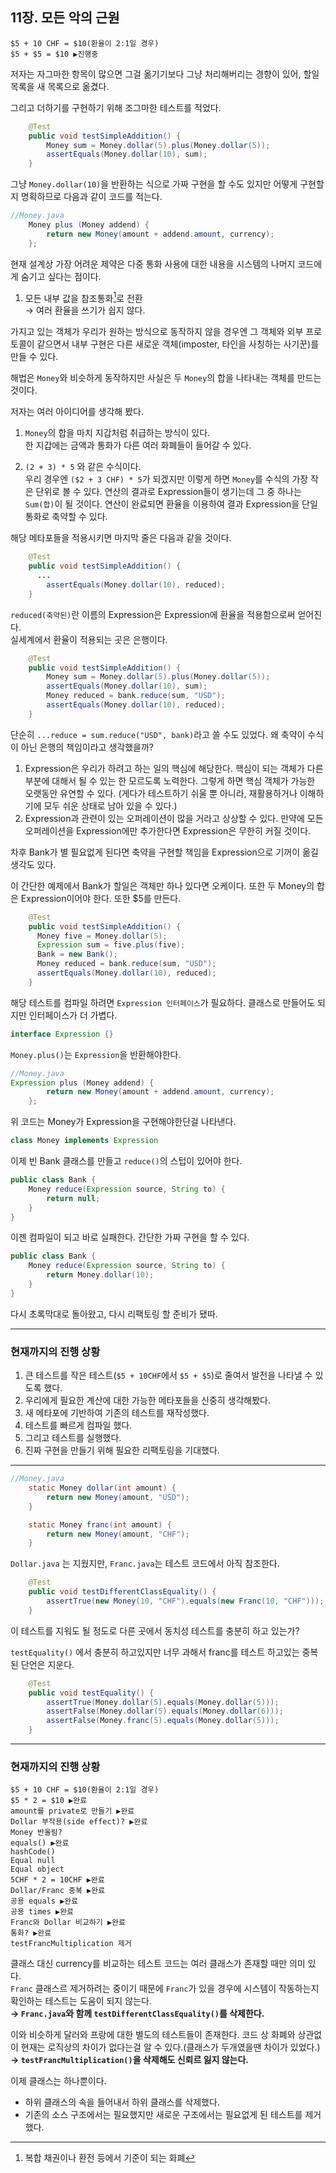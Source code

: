## 11장. 모든 악의 근원

```
$5 + 10 CHF = $10(환율이 2:1일 경우)
$5 + $5 = $10 ▶진행중
```

저자는 자그마한 항목이 많으면 그걸 옮기기보다 그냥 처리해버리는 경향이 있어, 할일 목록을 새 목록으로 옮겼다.

그리고 더하기를 구현하기 위해 조그마한 테스트를 적었다.

```java
    @Test
    public void testSimpleAddition() {
        Money sum = Money.dollar(5).plus(Money.dollar(5));
        assertEquals(Money.dollar(10), sum);
    }
```

그냥 `Money.dollar(10)`을 반환하는 식으로 가짜 구현을 할 수도 있지만 어떻게 구현할지 명확하므로 다음과 같이 코드를 적는다.

```java
//Money.java
    Money plus (Money addend) {
        return new Money(amount + addend.amount, currency);
    };
```

현재 설계상 가장 어려운 제약은 다중 통화 사용에 대한 내용을 시스템의 나머지 코드에게 숨기고 싶다는 점이다.

1. 모든 내부 값을 참조통화[^1]로 전환  
   → 여러 환율을 쓰기가 쉽지 않다.

가지고 있는 객체가 우리가 원하는 방식으로 동작하지 않을 경우엔 그 객체와 외부 프로토콜이 같으면서 내부 구현은 다른 새로운 객체(imposter, 타인을 사칭하는 사기꾼)를 만들 수 있다.

해법은 `Money`와 비슷하게 동작하지만 사실은 두 `Money`의 합을 나타내는 객체를 만드는 것이다.

저자는 여러 아이디어를 생각해 봤다.

1. `Money`의 합을 마치 지갑처럼 취급하는 방식이 있다.  
   한 지갑에는 금액과 통화가 다른 여러 화폐들이 들어갈 수 있다.

2. `(2 + 3) * 5` 와 같은 수식이다.  
   우리 경우엔 `($2 + 3 CHF) * 5`가 되겠지만 이렇게 하면 `Money`를 수식의 가장 작은 단위로 볼 수 있다. 연산의 결과로 Expression들이 생기는데 그 중 하나는 `Sum(합)`이 될 것이다. 연산이 완료되면 환율을 이용하여 결과 Expression을 단일 통화로 축약할 수 있다.

해당 메타포들을 적용시키면 마지막 줄은 다음과 같을 것이다.

```java
    @Test
    public void testSimpleAddition() {
      ...
        assertEquals(Money.dollar(10), reduced);
    }
```

`reduced(축약된)`란 이름의 Expression은 Expression에 환율을 적용함으로써 얻어진다.  
실세계에서 환율이 적용되는 곳은 은행이다.

```java
    @Test
    public void testSimpleAddition() {
        Money sum = Money.dollar(5).plus(Money.dollar(5));
        assertEquals(Money.dollar(10), sum);
        Money reduced = bank.reduce(sum, "USD");
        assertEquals(Money.dollar(10), reduced);
    }
```

단순히 `...reduce = sum.reduce("USD", bank)`라고 쓸 수도 있었다. 왜 축약이 수식이 아닌 은행의 책임이라고 생각했을까?

1. Expression은 우리가 하려고 하는 일의 핵심에 해당한다. 핵심이 되는 객체가 다른 부분에 대해서 될 수 있는 한 모르도록 노력한다. 그렇게 하면 핵심 객체가 가능한 오랫동안 유연할 수 있다. (게다가 테스트하기 쉬울 뿐 아니라, 재활용하거나 이해하기에 모두 쉬운 상태로 남아 있을 수 있다.)
2. Expression과 관련이 있는 오퍼레이션이 많을 거라고 상상할 수 있다. 만약에 모든 오퍼레이션을 Expression에만 추가한다면 Expression은 무한히 커질 것이다.

차후 Bank가 별 필요없게 된다면 축약을 구현할 책임을 Expression으로 기꺼이 옮길 생각도 있다.

이 간단한 예제에서 Bank가 할일은 객체만 하나 있다면 오케이다.
또한 두 Money의 합은 Expression이어야 한다. 또한 \$5를 만든다.

```java
    @Test
    public void testSimpleAddition() {
      Money five = Money.dollar(5);
      Expression sum = five.plus(five);
      Bank = new Bank();
      Money reduced = bank.reduce(sum, "USD");
      assertEquals(Money.dollar(10), reduced);
    }
```

해당 테스트를 컴파일 하려면 `Expression 인터페이스`가 필요하다. 클래스로 만들어도 되지만 인터페이스가 더 가볍다.

```java
interface Expression {}
```

`Money.plus()`는 `Expression`을 반환해야한다.

```java
//Money.java
Expression plus (Money addend) {
        return new Money(amount + addend.amount, currency);
    };
```

위 코드는 Money가 Expression을 구현해야한단걸 나타낸다.

```java
class Money implements Expression
```

이제 빈 Bank 클래스를 만들고 `reduce()`의 스텁이 있어야 한다.

```java
public class Bank {
    Money reduce(Expression source, String to) {
        return null;
    }
}
```

이젠 컴파일이 되고 바로 실패한다. 간단한 가짜 구현을 할 수 있다.

```java
public class Bank {
    Money reduce(Expression source, String to) {
        return Money.dollar(10);
    }
}
```

다시 초록막대로 돌아왔고, 다시 리팩토링 할 준비가 됐따.

---

### 현재까지의 진행 상황

1. 큰 테스트를 작은 테스트(`$5 + 10CHF`에서 `$5 + $5`)로 줄여서 발전을 나타낼 수 있도록 했다.
2. 우리에게 필요한 계산에 대한 가능한 메타포들을 신중히 생각해봤다.
3. 새 메타포에 기반하여 기존의 테스트를 재작성했다.
4. 테스트를 빠르게 컴파일 했다.
5. 그리고 테스트를 실행했다.
6. 진짜 구현을 만들기 위해 필요한 리팩토링을 기대했다.

---

[^1]: 복합 채권이나 환전 등에서 기준이 되는 화폐

```java
//Money.java
    static Money dollar(int amount) {
        return new Money(amount, "USD");
    }

    static Money franc(int amount) {
        return new Money(amount, "CHF");
    }
```

`Dollar.java` 는 지웠지만, `Franc.java`는 테스트 코드에서 아직 참조한다.

```java
    @Test
    public void testDifferentClassEquality() {
        assertTrue(new Money(10, "CHF").equals(new Franc(10, "CHF")));
    }
```

이 테스트를 지워도 될 정도로 다른 곳에서 동치성 테스트를 충분히 하고 있는가?

`testEquality()` 에서 충분히 하고있지만 너무 과해서 franc를 테스트 하고있는 중복된 단언은 지운다.

```java
    @Test
    public void testEquality() {
        assertTrue(Money.dollar(5).equals(Money.dollar(5)));
        assertFalse(Money.dollar(5).equals(Money.dollar(6)));
        assertFalse(Money.franc(5).equals(Money.dollar(5)));
    }
```

---

### 현재까지의 진행 상황

```
$5 + 10 CHF = $10(환율이 2:1일 경우)
$5 * 2 = $10 ▶완료
amount를 private로 만들기 ▶완료
Dollar 부작용(side effect)? ▶완료
Money 반올림?
equals() ▶완료
hashCode()
Equal null
Equal object
5CHF * 2 = 10CHF ▶완료
Dollar/Franc 중복 ▶완료
공용 equals ▶완료
공용 times ▶완료
Franc와 Dollar 비교하기 ▶완료
통화? ▶완료
testFrancMultiplication 제거
```

클래스 대신 currency를 비교하는 테스트 코드는 여러 클래스가 존재할 때만 의미 있다.  
`Franc` 클래스르 제거하려는 중이기 때문에 `Franc`가 있을 경우에 시스템이 작동하는지 확인하는 테스트는 도움이 되지 않는다.  
**→ `Franc.java`와 함께 `testDifferentClassEquality()`를 삭제한다.**

이와 비슷하게 달러와 프랑에 대한 별도의 테스트들이 존재한다. 코드 상 화폐와 상관없이 현재는 로직상의 차이가 없다는걸 알 수 있다.(클래스가 두개였을땐 차이가 있었다.)  
**→ `testFrancMultiplication()`을 삭제해도 신뢰르 잃지 않는다.**

이제 클래스는 하나뿐이다.

- 하위 클래스의 속을 들어내서 하위 클래스를 삭제했다.
- 기존의 소스 구조에서는 필요했지만 새로운 구조에서는 필요없게 된 테스트를 제거했다.
